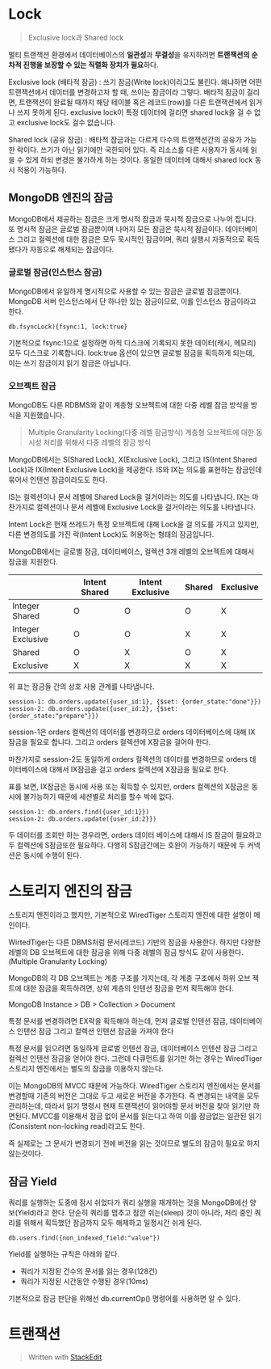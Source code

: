 # Lock

>Exclusive lock과 Shared lock

멀티 트랜잭션 환경에서 데이터베이스의  **일관성**과  **무결성**을 유지하려면  **트랜잭션의 순차적 진행을 보장할 수 있는 직렬화 장치가 필요**하다.

Exclusive lock (배타적 잠금)
: 쓰기 잠금(Write lock)이라고도 불린다. 왜냐하면 어떤 트랜잭션에서 데이터를 변경하고자 할 때, 쓰이는 잠금이라 그렇다. 배타적 잠금이 걸리면, 트랜잭션이 완료될 때까지 해당 테이블 혹은 레코드(row)를 다른 트랜잭션에서 읽거나 쓰지 못하게 된다. exclusive lock이 특정 데이터에 걸리면 shared lock을 걸 수 없고 exclusive lock도 걸수 없습니다.

Shared lock (공유 잠금)
: 배타적 잠금과는 다르게 다수의 트랜잭션간의 공유가 가능한 락이다. 쓰기가 아닌 읽기에만 국한되어 있다. 즉 리소스를 다른 사용자가 동시에 읽을 수 있게 하되 변경은 불가하게 하는 것이다. 동일한 데이터에 대해서 shared lock 동시 적용이 가능하다. 

## MongoDB 엔진의 잠금

MongoDB에서 제공하는 잠금은 크게 명시적 잠금과 묵시적 잠금으로 나누어 집니다. 또 명시적 잠금은 글로벌 잠금뿐이며 나머지 모든 잠금은 묵시적 잠금이다.  데이터베이스 그리고 컬렉션에 대한 잠금은 모두 묵시적인 잠금이며, 쿼리 실행시 자동적으로 획득됐다가 자동으로 해제되는 잠금이다. 

### 글로벌 잠금(인스턴스 잠금)

MongoDB에서 유일하게 명시적으로 사용할 수 있는 잠금은 글로벌 잠금뿐이다. MongoDB 서버 인스턴스에서 단 하나만 있는 잠금이므로, 이를 인스턴스 잠금이라고 한다.  

```
db.fsyncLock){fsync:1, lock:true}
```

기본적으로 fsync:1으로 설정하면 아직 디스크에 기록되지 못한 데이터(캐시, 메모리) 모두 디스크로 기록합니다. lock:true 옵션이 있으면 글로벌 잠금을 획득하게 되는데, 이는 쓰기 잠금이지 읽기 잠금은 아닙니다. 

### 오브젝트 잠금

MongoDB도 다른 RDBMS와 같이 계층형 오브젝트에 대한 다중 레벨 잠금 방식을 방식을 지원했습니다.

> Multiple Granularity Locking(다중 레벨 잠금방식)
> 계층형 오브젝트에 대한 동시성 처리를 위해서 다중 레벨의 잠금 방식

MongoDB에서는 S(Shared Lock), X(Exclusive Lock), 그리고 IS(Intent Shared Lock)과 IX(Intent Exclusive Lock)을 제공한다. IS와 IX는 의도를 표현하는 잠금인데 묶어서 인텐션 잠금이라도도 한다. 

IS는 컬렉션이나 문서 레벨에 Shared Lock을 걸거이라는 의도를 나타냅니다. 
IX는 마찬가지로 컬렉션이나 문서 레벨에 Exclusive Lock을 걸거이라는 의도를 나타냅니다. 

Intent Lock은 현재 쓰레드가 특정 오브젝트에 대해 Lock을 걸 의도를 가지고 있지만, 다른 변경의도를 가진 락(Intent Lock)도 허용하는 형태의 잠금입니다. 



MongoDB에서는 글로벌 잠금, 데이터베이스, 컬렉션 3개 레벨의 오브젝트에 대해서 잠금을 지원한다.

|| Intent Shared| Intent Exclusive| Shared| Exclusive |
|--|--|--|--|--|
Integer Shared| O| O |O |X|
Integer Exclusive| O| O |X|X|
Shared| O| X | O|X|
Exclusive| X | X | X|X|

위 표는 잠금들 간의 상호 사용 관계를 나타냅니다. 

```
session-1: db.orders.update({user_id:1}, {$set: {order_state:"done"}})
session-2: db.orders.update({user_id:2}, {$set: {order_state:"prepare"}})
```

session-1은 orders 컬렉션의 데이터를 변경하므로 orders 데이터베이스에 대해 IX 잠금을 필요로 합니다. 그리고 orders  컬렉션에 X잠금을 걸어야 한다. 

마찬가지로 session-2도 동일하게 orders 컬렉션의 데이터를 변경하므로 orders 데이터베이스에 대해서 IX잠금을 걸고 orders 컬렉션에 X잠금을 필요로 한다. 

표를 보면, IX잠금은 동시에 사용 또는 획득할 수 있지만, orders 컬렉션의 X잠금은 동시에 불가능하기 때문에 세션별로 처리를 할수 박에 없다. 

```
session-1: db.orders.find({user_id:1}})
session-2: db.orders.update({user_id:2}})
```

두 데이터를 조회만 하는 경우라면, orders 데이터 베이스에 대해서 IS 잠금이 필요하고 두 컬렉션에 S잠금또한 필요하다. 다행히 S잠금간에는 호완이 가능하기 때문에 두 커넥션은 동시에 수행이 된다. 


# 스토리지 엔진의 잠금

스토리지 엔진이라고 했지만, 기본적으로 WiredTiger 스토리지 엔진에 대한 설명이 메인이다. 

WirtedTiger는 다른 DBMS처럼 문서(레코드) 기반의 잠금을 사용한다. 하지만 다양한 레벨의 DB 오브젝트에 대한 잠금을 위해 다중 레벨의 잠금 방식도 같이 사용한다. (Multiple Granularity Locking) 

MongoDB의 각 DB 오브젝트는 계층 구조를 가지는데, 각 계층 구조에서 하위 오브 젝트에 대한 잠금을 획득하려면, 상위 계층의 인텐션 잠금을 먼저 획득해야 한다. 

MongoDB Instance > DB > Collection > Document

특정 문서를 변경하려면 EX락을 획득해야 하는데, 먼저 글로벌 인텐션 잠금, 데이터베이스 인텐션 잠금 그리고 컬렉션 인텐션 잠금을 가져야 한다 

특정 문서를 읽으려면 동일하게 글로벌 인텐션 잠금, 데이터베이스 인텐션 잠금 그리고 컬렉션 인텐션 잠금을 얻어야 한다. 그런데 다큐먼트를 읽기만 하는 경우는 WiredTiger 스토리지 엔진에서는 별도의 잠금을 이용하지 않는다. 

이는 MongoDB의 MVCC 때문에 가능하다. WiredTiger 스토리지 엔진에서는 문서를 변경할때 기존의 버전은 그대로 두고 새로운 버전을 추가한다. 즉 변경되는 내역을 모두 관리하는데, 따라서 읽기 명령시 현재 트랜잭션이 읽어야할 문서 버전을 찾아 읽기만 하면된다. MVCC를 이용해서 잠금 없이 문서를 읽는다고 하여 이를 잠금없는 일관된 읽기(Consistent non-locking read)라고도 한다. 

즉 실제로는 그 문서가 변경되기 전에 버전을 읽는 것이므로 별도의 잠금이 필요로 하지 않는것이다. 

## 잠금 Yield

쿼리를 실행하는 도중에 잠시 쉬었다가 쿼리 실행을 재개하는 것을 MongoDB에선 양보(Yield)라고 한다. 단순히 쿼리를 멈추고 잠깐 쉬는(sleep) 것이 아니라, 처리 중인 쿼리를 위해서 획득했던 잠금까지 모두 해제하고 일정시간 쉬게 된다.

```
db.users.find({non_indexed_field:"value"})
```

Yield를 실행하는 규칙은 아래와 같다.

* 쿼리가 지정된 건수의 문서를 읽는 경우(128건)
* 쿼리가 지정된 시간동안 수행된 경우(10ms)

기본적으로 잠금 판단을 위해선 db.currentOp() 명령어를 사용하면 알 수 있다. 



# 트랜잭션







> Written with [StackEdit](https://stackedit.io/).
<!--stackedit_data:
eyJoaXN0b3J5IjpbMTI2MDU3NTc5MSw3MzI3MTE1MjgsLTk2MT
M2NTM2LDExNTc0ODY4NDgsMTg2NDkzNjY5MywtNjk0NTM5MzE5
LDE1MjI5NjExMTZdfQ==
-->